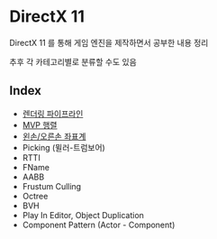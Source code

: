 # DirectX 11
DirectX 11 를 통해 게임 엔진을 제작하면서 공부한 내용 정리

추후 각 카테고리별로 분류할 수도 있음

## Index
- [렌더링 파이프라인](docs/RenderingPipeline.md)
- [MVP 행렬](docs/MVPMatrix.md)
- [왼손/오른손 좌표계](docs/CoordinateSystemHandedness.md)
- Picking (뮐러-트럼보어)
- RTTI
- FName
- AABB
- Frustum Culling
- Octree
- BVH
- Play In Editor, Object Duplication
- Component Pattern (Actor - Component)
